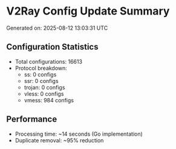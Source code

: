 # V2Ray Config Update Summary
Generated on: 2025-08-12 13:03:31 UTC

## Configuration Statistics
- Total configurations: 16613
- Protocol breakdown:
  - ss: 0 configs
  - ssr: 0 configs
  - trojan: 0 configs
  - vless: 0 configs
  - vmess: 984 configs

## Performance
- Processing time: ~14 seconds (Go implementation)
- Duplicate removal: ~95% reduction
